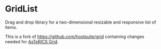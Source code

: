 GridList 
====
Drag and drop library for a two-dimensional resizable and responsive list of
items.

This is a fork of https://github.com/hootsuite/grid containing changes needed for [AsTeRICS Grid](https://github.com/asterics/AsTeRICS-Grid).

